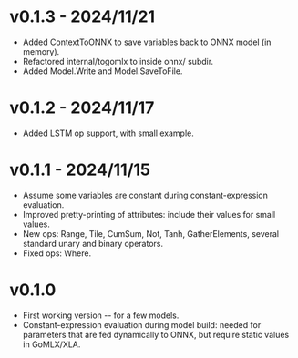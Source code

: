 # v0.1.3 - 2024/11/21

* Added ContextToONNX to save variables back to ONNX model (in memory).
* Refactored internal/togomlx to inside onnx/ subdir.
* Added Model.Write and Model.SaveToFile.

# v0.1.2 - 2024/11/17

* Added LSTM op support, with small example. 

# v0.1.1 - 2024/11/15

* Assume some variables are constant during constant-expression evaluation.
* Improved pretty-printing of attributes: include their values for small values.
* New ops: Range, Tile, CumSum, Not, Tanh, GatherElements, several standard unary and binary operators.
* Fixed ops: Where.

# v0.1.0

* First working version -- for a few models.
* Constant-expression evaluation during model build: needed for parameters that are fed dynamically 
  to ONNX, but require static values in GoMLX/XLA.